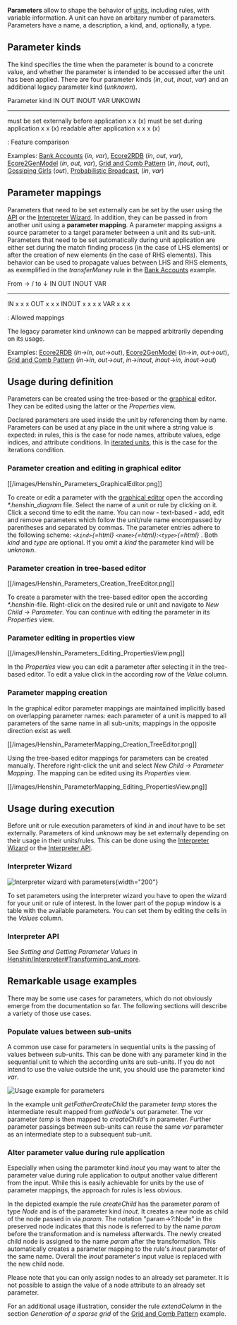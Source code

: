 **Parameters** allow to shape the behavior of
[units](Units "wikilink"), including rules, with variable
information. A unit can have an arbitary number of parameters.
Parameters have a name, a description, a kind, and, optionally, a type.

## Parameter kinds

The kind specifies the time when the parameter is bound to a concrete
value, and whether the parameter is intended to be accessed after the
unit has been applied. There are four parameter kinds (*in*, *out*,
*inout*, *var*) and an additional legacy parameter kind (*unknown*).

  Parameter kind                              IN   OUT   INOUT   VAR   UNKOWN
  ------------------------------------------- ---- ----- ------- ----- --------
  must be set externally before application   x          x             \(x\)
  must be set during application                   x             x     \(x\)
  readable after application                       x     x       x     \(x\)

  : Feature comparison

Examples: [Bank Accounts](Getting_started "wikilink") (*in*,
*var*), [Ecore2RDB](Examples/Ecore2RDB "wikilink") (*in*, *out*,
*var*), [Ecore2GenModel](Examples/Ecore2GenModel "wikilink")
(*in*, *out*, *var*), [Grid and Comb
Pattern](Examples/GridAndCombPattern "wikilink") (*in*, *inout*,
*out*), [Gossiping Girls](Examples/GossipingGirls "wikilink")
(*out*), [Probabilistic
Broadcast](Examples/ProbabilisticBroadcast "wikilink"), (*in*,
*var*)

## Parameter mappings

Parameters that need to be set externally can be set by the user using
the [API](#Interpreter_API "wikilink") or the [Interpreter
Wizard](#Interpreter_Wizard "wikilink"). In addition, they can be passed
in from another unit using a **parameter mapping**. A parameter mapping
assigns a source parameter to a target parameter between a unit and its
sub-unit. Parameters that need to be set automatically during unit
application are either set during the match finding process (in the case
of LHS elements) or after the creation of new elements (in the case of
RHS elements). This behavior can be used to propagate values between LHS
and RHS elements, as exemplified in the *transferMoney* rule in the
[Bank Accounts](Getting_started "wikilink") example.

  From → / to ↓   IN   OUT   INOUT   VAR
  --------------- ---- ----- ------- -----
  IN              x          x       x
  OUT                  x     x       x
  INOUT           x    x     x       x
  VAR             x    x     x       

  : Allowed mappings

The legacy parameter kind *unknown* can be mapped arbitrarily depending
on its usage.

Examples: [Ecore2RDB](Examples/Ecore2RDB "wikilink") (*in*→*in*,
*out*→*out*),
[Ecore2GenModel](Examples/Ecore2GenModel "wikilink") (*in*→*in*,
*out*→*out*), [Grid and Comb
Pattern](Examples/GridAndCombPattern "wikilink") (*in*→*in*,
*out*→*out*, *in*→*inout*, *inout*→*in*, *inout*→*out*)

## Usage during definition

Parameters can be created using the tree-based or the
[graphical](Graphical_Editor "wikilink") editor. They can be
edited using the latter or the *Properties* view.

Declared parameters are used inside the unit by referencing them by
name. Parameters can be used at any place in the unit where a string
value is expected: in rules, this is the case for node names, attribute
values, edge indices, and attribute conditions. In [iterated
units](Units#Iterated_Unit "wikilink"), this is the case for the
iterations condition.

### Parameter creation and editing in graphical editor

[[/images/Henshin_Parameters_GraphicalEditor.png]]

To create or edit a parameter with the [graphical
editor](Graphical_Editor "wikilink") open the according
*\*.henshin_diagram* file. Select the name of a unit or rule by clicking
on it. Click a second time to edit the name. You can now - text-based -
add, edit and remove parameters which follow the unit/rule name
encompassed by parentheses and separated by commas. The parameter
entries adhere to the following scheme: *`<kind>`{=html}
`<name>`{=html}:`<type>`{=html}* . Both *kind* and *type* are optional.
If you omit a *kind* the parameter kind will be *unknown*.

### Parameter creation in tree-based editor

[[/images/Henshin_Parameters_Creation_TreeEditor.png]]

To create a parameter with the tree-based editor open the according
*\*.henshin*-file. Right-click on the desired rule or unit and navigate
to *New Child → Parameter*. You can continue with editing the parameter
in its *Properties* view.

### Parameter editing in properties view

[[/images/Henshin_Parameters_Editing_PropertiesView.png]]

In the *Properties* view you can edit a parameter after selecting it in
the tree-based editor. To edit a value click in the according row of the
*Value* column.

### Parameter mapping creation

In the graphical editor parameter mappings are maintained implicitly
based on overlapping parameter names: each parameter of a unit is mapped
to all parameters of the same name in all sub-units; mappings in the
opposite direction exist as well.

[[/images/Henshin_ParameterMapping_Creation_TreeEditor.png]]

Using the tree-based editor mappings for parameters can be created
manually. Therefore right-click the unit and select *New Child →
Parameter Mapping*. The mapping can be edited using its *Properties*
view.

[[/images/Henshin_ParameterMapping_Editing_PropertiesView.png]]

## Usage during execution

Before unit or rule execution parameters of kind *in* and *inout* have
to be set externally. Parameters of kind *unknown* may be set externally
depending on their usage in their units/rules. This can be done using
the [Interpreter
Wizard](Interpreter#Interpreter_Wizard "wikilink") or the
[Interpreter API](Interpreter#Interpreter_API "wikilink").

### Interpreter Wizard

![Interpreter wizard with
parameters](Henshin_Parameter_Usage_Wizard.png "Interpreter wizard with parameters"){width="200"}

To set parameters using the interpreter wizard you have to open the
wizard for your unit or rule of interest. In the lower part of the popup
window is a table with the available parameters. You can set them by
editing the cells in the *Values* column.

### Interpreter API

See *Setting and Getting Parameter Values* in
[Henshin/Interpreter#Transforming_and_more](Interpreter#Transforming_and_more "wikilink").

## Remarkable usage examples

There may be some use cases for parameters, which do not obviously
emerge from the documentation so far. The following sections will
describe a variety of those use cases.

### Populate values between sub-units

A common use case for parameters in sequential units is the passing of
values between sub-units. This can be done with any parameter kind in
the sequential unit to which the according units are sub-units. If you
do not intend to use the value outside the unit, you should use the
parameter kind *var*.

![Usage example for
parameters](Henshin_Parameters_Usage_Example.png "Usage example for parameters")

In the example unit *getFatherCreateChild* the parameter *temp* stores
the intermediate result mapped from *getNode*\'s *out* parameter. The
*var* parameter *temp* is then mapped to *createChild*\'s *in*
parameter. Further parameter passings between sub-units can reuse the
same *var* parameter as an intermediate step to a subsequent sub-unit.

### Alter parameter value during rule application

Especially when using the parameter kind *inout* you may want to alter
the parameter value during rule application to output another value
different from the input. While this is easily achievable for units by
the use of parameter mappings, the approach for rules is less obvious.

In the depicted example the rule *createChild* has the parameter *param*
of type *Node* and is of the parameter kind *inout*. It creates a new
node as child of the node passed in via *param*. The notation
\"param-\>?:Node\" in the preserved node indicates that this node is
referred to by the name *param* before the transformation and is
nameless afterwards. The newly created child node is assigned to the
name *param* after the transformation. This automatically creates a
parameter mapping to the rule\'s *inout* parameter of the same name.
Overall the *inout* parameter\'s input value is replaced with the new
child node.

Please note that you can only assign nodes to an already set parameter.
It is not possible to assign the value of a node attribute to an already
set parameter.

For an additional usage illustration, consider the rule *extendColumn*
in the section *Generation of a sparse grid* of the [Grid and Comb
Pattern](Examples/GridAndCombPattern "wikilink") example.



